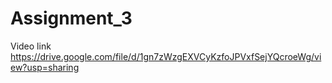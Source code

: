 # Assignment_3

Video link
https://drive.google.com/file/d/1gn7zWzgEXVCyKzfoJPVxfSejYQcroeWg/view?usp=sharing
